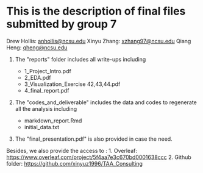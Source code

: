 # This is the description of final files submitted by group 7

Drew Hollis: anhollis@ncsu.edu
Xinyu Zhang: xzhang97@ncsu.edu
Qiang Heng: qheng@ncsu.edu

1. The "reports" folder includes all write-ups including
	- 1_Project_Intro.pdf
	- 2_EDA.pdf
	- 3_Visualization_Exercise 42,43,44.pdf
	- 4_final_report.pdf

2. The "codes_and_deliverable" includes the data and codes to regenerate all the analysis including
	- markdown_report.Rmd
	- initial_data.txt

3. The "final_presentation.pdf" is also provided in case the need.

Besides, we also provide the access to :
	1. Overleaf: https://www.overleaf.com/project/5f4aa7e3c670bd0001638ccc
	2. Github folder: https://github.com/xinyuz1996/TAA_Consulting
